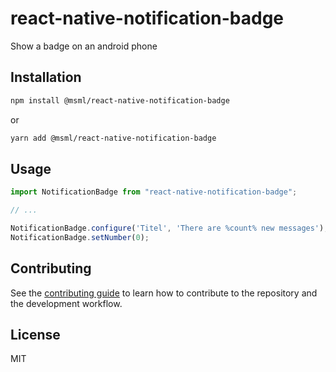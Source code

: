 # react-native-notification-badge

Show a badge on an android phone 

## Installation

```sh
npm install @msml/react-native-notification-badge
```
or
```sh
yarn add @msml/react-native-notification-badge
```

## Usage

```js
import NotificationBadge from "react-native-notification-badge";

// ...

NotificationBadge.configure('Titel', 'There are %count% new messages');
NotificationBadge.setNumber(0);
```

## Contributing

See the [contributing guide](CONTRIBUTING.md) to learn how to contribute to the repository and the development workflow.

## License

MIT

